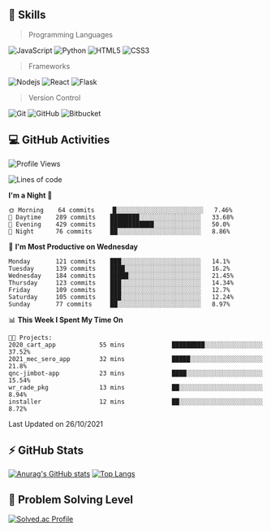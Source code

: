 ## :rocket: Skills<br/>

> Programming Languages

![JavaScript](https://img.shields.io/badge/-JavaScript-%23F7DF1C?style=for-the-badge&logo=javascript&logoColor=white)
![Python](https://img.shields.io/badge/python%20-%2314354C.svg?&style=for-the-badge&logo=python&logoColor=white)
![HTML5](https://img.shields.io/badge/html5%20-%23E34F26.svg?&style=for-the-badge&logo=html5&logoColor=white)
![CSS3](https://img.shields.io/badge/css3%20-%231572B6.svg?&style=for-the-badge&logo=css3&logoColor=white)

> Frameworks

![Nodejs](https://img.shields.io/badge/node.js%20-%2343853D.svg?&style=for-the-badge&logo=node.js&logoColor=white)
![React](https://img.shields.io/badge/React-20232A?style=for-the-badge&logo=react&logoColor=61DAFB)
![Flask](https://img.shields.io/badge/flask%20-%23000.svg?&style=for-the-badge&logo=flask&logoColor=white)

> Version Control

![Git](https://img.shields.io/badge/git%20-%23F05033.svg?&style=for-the-badge&logo=git&logoColor=white)
![GitHub](https://img.shields.io/badge/github%20-%23121011.svg?&style=for-the-badge&logo=github&logoColor=white)
![Bitbucket](https://img.shields.io/badge/bitbucket%20-%230047B3.svg?&style=for-the-badge&logo=bitbucket&logoColor=white)

## :computer: GitHub Activities<br/>

<!--START_SECTION:waka-->
![Profile Views](http://img.shields.io/badge/Profile%20Views-14-blue)

![Lines of code](https://img.shields.io/badge/From%20Hello%20World%20I%27ve%20Written-948298%20lines%20of%20code-blue)

**I'm a Night 🦉** 

```text
🌞 Morning    64 commits     █░░░░░░░░░░░░░░░░░░░░░░░░   7.46% 
🌆 Daytime    289 commits    ████████░░░░░░░░░░░░░░░░░   33.68% 
🌃 Evening    429 commits    ████████████░░░░░░░░░░░░░   50.0% 
🌙 Night      76 commits     ██░░░░░░░░░░░░░░░░░░░░░░░   8.86%

```
📅 **I'm Most Productive on Wednesday** 

```text
Monday       121 commits    ███░░░░░░░░░░░░░░░░░░░░░░   14.1% 
Tuesday      139 commits    ████░░░░░░░░░░░░░░░░░░░░░   16.2% 
Wednesday    184 commits    █████░░░░░░░░░░░░░░░░░░░░   21.45% 
Thursday     123 commits    ███░░░░░░░░░░░░░░░░░░░░░░   14.34% 
Friday       109 commits    ███░░░░░░░░░░░░░░░░░░░░░░   12.7% 
Saturday     105 commits    ███░░░░░░░░░░░░░░░░░░░░░░   12.24% 
Sunday       77 commits     ██░░░░░░░░░░░░░░░░░░░░░░░   8.97%

```


📊 **This Week I Spent My Time On** 

```text
🐱‍💻 Projects: 
2020_cart_app            55 mins             █████████░░░░░░░░░░░░░░░░   37.52% 
2021_mec_sero_app        32 mins             █████░░░░░░░░░░░░░░░░░░░░   21.8% 
qnc-jimbot-app           23 mins             ████░░░░░░░░░░░░░░░░░░░░░   15.54% 
wr_rade_pkg              13 mins             ██░░░░░░░░░░░░░░░░░░░░░░░   8.94% 
installer                12 mins             ██░░░░░░░░░░░░░░░░░░░░░░░   8.72%

```


 Last Updated on 26/10/2021
<!--END_SECTION:waka-->


## :zap: GitHub Stats<br/>
    
[![Anurag's GitHub stats](https://github-readme-stats.vercel.app/api?username=star6973&show_icons=true&theme=prussian)](https://github.com/star6973/github-readme-stats)
[![Top Langs](https://github-readme-stats.vercel.app/api/top-langs/?username=star6973&layout=compact&hide=jupyter%20notebook,html,css,scss&langs_count=4&theme=prussian)](https://github.com/star6973/github-readme-stats)

## :trident: Problem Solving Level<br/>

[![Solved.ac Profile](http://mazassumnida.wtf/api/v2/generate_badge?boj=whanny)](https://solved.ac/whanny/)
